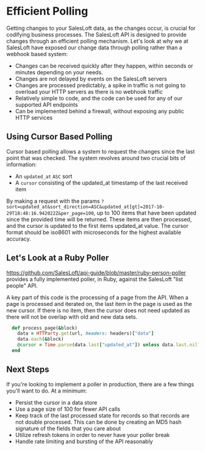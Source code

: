 # Efficient Polling

Getting changes to your SalesLoft data, as the changes occur, is crucial for codifying business processes. The SalesLoft API is designed to provide changes through an efficient polling mechanism. Let's look at why we at SalesLoft have exposed our change data through polling rather than a webhook based system:

* Changes can be received quickly after they happen, within seconds or minutes depending on your needs.
* Changes are not delayed by events on the SalesLoft servers
* Changes are processed predictably, a spike in traffic is not going to overload your HTTP servers as there is no webhook traffic
* Relatively simple to code, and the code can be used for any of our supported API endpoints
* Can be implemented behind a firewall, without exposing any public HTTP services

## Using Cursor Based Polling

Cursor based polling allows a system to request the changes since the last point that was checked. The system revolves around two crucial bits of information:

* An `updated_at` `ASC` sort
* A `cursor` consisting of the updated_at timestamp of the last received item

By making a request with the params `?sort=updated_at&sort_direction=ASC&updated_at[gt]=2017-10-29T18:48:16.942022Z&per_page=100`, up to 100 items that have been updated since the provided time will be returned. These items are then processed, and the cursor is updated to the first items updated_at value. The cursor format should be iso8601 with microseconds for the highest available accuracy.

## Let's Look at a Ruby Poller

https://github.com/SalesLoft/api-guide/blob/master/ruby-person-poller provides a fully implemented poller, in Ruby, against the SalesLoft "list people" API.

A key part of this code is the processing of a page from the API. When a page is processed and iterated on, the last item in the page is used as the new cursor. If there is no item, then the cursor does not need updated as there will not be overlap with old and new data sets.

```ruby
  def process_page(&block)
    data = HTTParty.get(url, headers: headers)["data"]
    data.each(&block)
    @cursor = Time.parse(data.last["updated_at"]) unless data.last.nil?
  end
```

## Next Steps

If you're looking to implement a poller in production, there are a few things you'll want to do. At a minimum:

* Persist the cursor in a data store
* Use a page size of 100 for fewer API calls
* Keep track of the last processed state for records so that records are not double processed. This can be done by creating an MD5 hash signature of the fields that you care about
* Utilize refresh tokens in order to never have your poller break
* Handle rate limiting and bursting of the API reasonably
